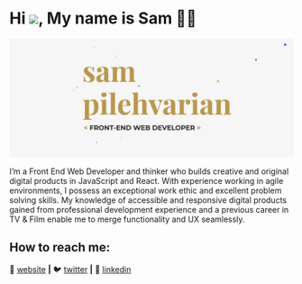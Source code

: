 # Hi <img src="https://media.giphy.com/media/hvRJCLFzcasrR4ia7z/giphy.gif" width="25px">, My name is Sam 🧔🏻

![](https://github.com/mantonionip/mantonionip/blob/main/hero-img.png)

I’m a Front End Web Developer and thinker who builds creative and original digital products in JavaScript and React. With experience working in agile environments, I possess an exceptional work ethic and excellent problem solving skills. My knowledge of accessible and responsive digital products gained from professional development experience and a previous career in TV & Film enable me to merge functionality and UX seamlessly.

## How to reach me:
🏡 [website][website] **|** 
🐦 [twitter][twitter] **|** 
🔗 [linkedin][linkedin]

[website]: https://samdev.codes
[twitter]: https://twitter.com/SamDevCodes
[linkedin]: https://www.linkedin.com/in/sam-pilehvarian/
